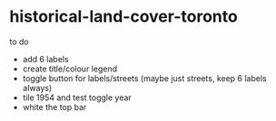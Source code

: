# historical-land-cover-toronto

to do
- add 6 labels
- create title/colour legend
- toggle button for labels/streets (maybe just streets, keep 6 labels always)
- tile 1954 and test toggle year
- white the top bar